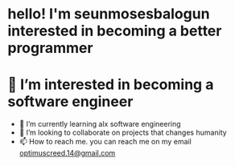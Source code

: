 # hello! I'm seunmosesbalogun interested in becoming a better programmer
# 👀 I’m interested in becoming a software engineer 
- 🌱 I’m currently learning alx software engineering 
- 💞️ I’m looking to collaborate on projects that changes humanity 
- 📫 How to reach me. you can reach me on my email optimuscreed.14@gmail.com

<!---
seunmosesbalogun/seunmosesbalogun is a ✨ special ✨ repository because its `README.md` (this file) appears on your GitHub profile.
You can click the Preview link to take a look at your changes.
--->
